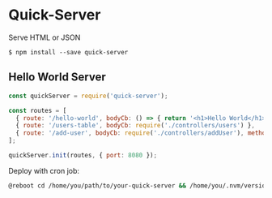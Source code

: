 # Quick-Server
Serve HTML or JSON

`$ npm install --save quick-server`

## Hello World Server

```js
const quickServer = require('quick-server');

const routes = [
  { route: '/hello-world', bodyCb: () => { return '<h1>Hello World</h1>' } },
  { route: '/users-table', bodyCb: require('./controllers/users') },
  { route: '/add-user', bodyCb: require('./controllers/addUser'), method: 'POST', responseType: 'JSON' }
];

quickServer.init(routes, { port: 8080 });
```

Deploy with cron job:
```sh
@reboot cd /home/you/path/to/your-quick-server && /home/you/.nvm/versions/node/v8.11.1/bin/node index.js 3456
```
